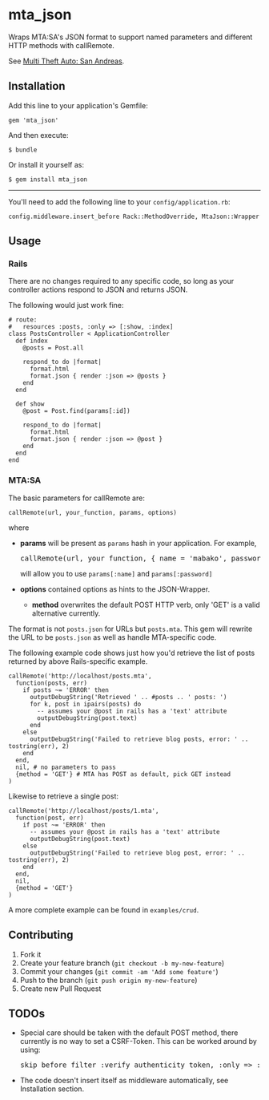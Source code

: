 # mta_json

Wraps MTA:SA's JSON format to support named parameters and different HTTP
methods with callRemote.

See [Multi Theft Auto: San Andreas](http://mtasa.com/).

## Installation

Add this line to your application's Gemfile:

    gem 'mta_json'

And then execute:

    $ bundle

Or install it yourself as:

    $ gem install mta_json

---

You'll need to add the following line to your `config/application.rb`:

    config.middleware.insert_before Rack::MethodOverride, MtaJson::Wrapper

## Usage

### Rails

There are no changes required to any specific code, so long as your controller
actions respond to JSON and returns JSON.

The following would just work fine:

    # route:
    #   resources :posts, :only => [:show, :index]
    class PostsController < ApplicationController
      def index
        @posts = Post.all

        respond_to do |format|
          format.html
          format.json { render :json => @posts }
        end
      end

      def show
        @post = Post.find(params[:id])

        respond_to do |format|
          format.html
          format.json { render :json => @post }
        end
      end
    end

### MTA:SA

The basic parameters for callRemote are:

    callRemote(url, your_function, params, options)

where

* **params** will be present as `params` hash in your application.
  For example,

  <pre>callRemote(url, your_function, { name = 'mabako', password = '****' })</pre>

  will allow you to use `params[:name]` and `params[:password]`

* **options** contained options as hints to the JSON-Wrapper.
    * **method** overwrites the default POST HTTP verb, only 'GET' is a valid
       alternative currently.

The format is not `posts.json` for URLs but `posts.mta`. This gem will rewrite
the URL to be `posts.json` as well as handle MTA-specific code.

The following example code shows just how you'd retrieve the list of posts
returned by above Rails-specific example.

    callRemote('http://localhost/posts.mta',
      function(posts, err)
        if posts ~= 'ERROR' then
          outputDebugString('Retrieved ' .. #posts .. ' posts: ')
          for k, post in ipairs(posts) do
            -- assumes your @post in rails has a 'text' attribute
            outputDebugString(post.text)
          end
        else
          outputDebugString('Failed to retrieve blog posts, error: ' .. tostring(err), 2)
        end
      end,
      nil, # no parameters to pass
      {method = 'GET'} # MTA has POST as default, pick GET instead
    )

Likewise to retrieve a single post:

    callRemote('http://localhost/posts/1.mta',
      function(post, err)
        if post ~= 'ERROR' then
          -- assumes your @post in rails has a 'text' attribute
          outputDebugString(post.text)
        else
          outputDebugString('Failed to retrieve blog post, error: ' .. tostring(err), 2)
        end
      end,
      nil,
      {method = 'GET'}
    )

A more complete example can be found in `examples/crud`.

## Contributing

1. Fork it
2. Create your feature branch (`git checkout -b my-new-feature`)
3. Commit your changes (`git commit -am 'Add some feature'`)
4. Push to the branch (`git push origin my-new-feature`)
5. Create new Pull Request

## TODOs

* Special care should be taken with the default POST method, there currently is
  no way to set a CSRF-Token. This can be worked around by using:

  <pre>skip_before_filter :verify_authenticity_token, :only => :your_method</pre>

* The code doesn't insert itself as middleware automatically, see Installation section.
